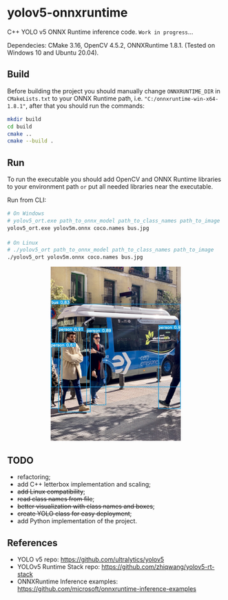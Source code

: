 # yolov5-onnxruntime

C++ YOLO v5 ONNX Runtime inference code. `Work in progress`...

Dependecies: CMake 3.16, OpenCV 4.5.2, ONNXRuntime 1.8.1. (Tested on Windows 10 and Ubuntu 20.04).

## Build
Before building the project you should manually change `ONNXRUNTIME_DIR` in `CMakeLists.txt` to your ONNX Runtime path, i.e. `"C:/onnxruntime-win-x64-1.8.1"`, after that you should run the commands:

```bash
mkdir build
cd build
cmake ..
cmake --build .
```

## Run
To run the executable you should add OpenCV and ONNX Runtime libraries to your environment path `or` put all needed libraries near the executable.

Run from CLI:
```bash
# On Windows
# yolov5_ort.exe path_to_onnx_model path_to_class_names path_to_image
yolov5_ort.exe yolov5m.onnx coco.names bus.jpg

# On Linux
# ./yolov5_ort path_to_onnx_model path_to_class_names path_to_image
./yolov5_ort yolov5m.onnx coco.names bus.jpg
```

<p align="center">
  <a href="images/bus_result.jpg"><img src="images/bus_result.jpg" style="width:60%; height:60%;"/></a>
</p>


## TODO
- refactoring;
- add C++ letterbox implementation and scaling;
- ~~add Linux compatibility~~;
- ~~read class names from file~~;
- ~~better visualization with class names and boxes~~;
- ~~create YOLO class for easy deployment~~; 
- add Python implementation of the project.

## References
- YOLO v5 repo: https://github.com/ultralytics/yolov5
- YOLOv5 Runtime Stack repo: https://github.com/zhiqwang/yolov5-rt-stack
- ONNXRuntime Inference examples: https://github.com/microsoft/onnxruntime-inference-examples
